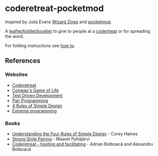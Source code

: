 # coderetreat-pocketmod

Inspired by Julia Evans [Wizard Zines](https://wizardzines.com/) and [pocketmod](https://pocketmod.com/).

A [leaflet/foldlet/booklet](coderetreat-pocketmod-booklet.pdf) to give to people at a [codertreat](hhtps://coderetreat.org) or for spreading the word.

For folding instructions see [how to](https://pocketmod.com/howto).

## References

### Websites

* [Coderetreat](https://www.coderetreat.org/)
* [Conway's Game of Life](https://en.wikipedia.org/wiki/Conway%27s_Game_of_Life)
* [Test Driven Development](https://en.wikipedia.org/wiki/Test-driven_development)
* [Pair Programming](https://en.wikipedia.org/wiki/Pair_programming)
* [4 Rules of Simple Design](https://www.martinfowler.com/bliki/BeckDesignRules.html)
* [Extreme programming](https://en.wikipedia.org/wiki/Extreme_programming)

### Books

* [Understanding the Four Rules of Simple Design](https://leanpub.com/4rulesofsimpledesign) - Corey Haines
* [Strong Style Pairing](https://leanpub.com/StrongStylePairProgramming) - Maaret Pyhäjärvi
* [Coderetreat - hosting and facilitating](https://leanpub.com/coderetreat) - Adrian Bolboacă and Alexandru Bolboacă


